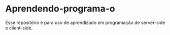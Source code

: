 # Aprendendo-programa-o
Esse repositório é para uso de aprendizado em programação de server-side e client-side.

